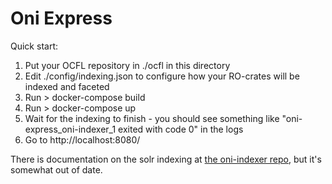 Oni Express
===========

Quick start:

1. Put your OCFL repository in ./ocfl in this directory
2. Edit ./config/indexing.json to configure how your RO-crates will be indexed and faceted
3. Run > docker-compose build
4. Run > docker-compose up
5. Wait for the indexing to finish - you should see something like "oni-express_oni-indexer_1 exited with code 0" in the logs
6. Go to http://localhost:8080/

There is documentation on the solr indexing at [the oni-indexer repo](https://github.com/UTS-eResearch/oni-indexer/blob/master/doc/Solr_config.md), but it's somewhat out of date.